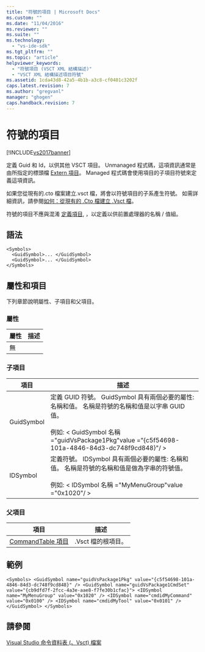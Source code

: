 ```yaml
---
title: "符號的項目 | Microsoft Docs"
ms.custom: ""
ms.date: "11/04/2016"
ms.reviewer: ""
ms.suite: ""
ms.technology: 
  - "vs-ide-sdk"
ms.tgt_pltfrm: ""
ms.topic: "article"
helpviewer_keywords: 
  - "符號項目 (VSCT XML 結構描述)"
  - "VSCT XML 結構描述項目符號"
ms.assetid: 1cda43d8-42a5-4b1b-a3c8-cf0401c3202f
caps.latest.revision: 7
ms.author: "gregvanl"
manager: "ghogen"
caps.handback.revision: 7
---
```

# 符號的項目
[!INCLUDE[vs2017banner](../code-quality/includes/vs2017banner.md)]

定義 Guid 和 Id，以供其他 VSCT 項目。 Unmanaged 程式碼，這項資訊通常是由所指定的標頭檔 [Extern 項目](../extensibility/extern-element.md)。 Managed 程式碼會使用項目的子項目符號來定義這項資訊。  
  
 如果您從現有的.cto 檔案建立.vsct 檔，將會以符號項目的子系產生符號。 如需詳細資訊，請參閱[如何：從現有的 .Cto 檔建立 .Vsct 檔](../Topic/How%20to:%20Create%20a%20.Vsct%20File%20from%20an%20Existing%20.Cto%20File.md)。  
  
 符號的項目不應與混淆 [定義項目](../extensibility/define-element.md), ，以定義以供前置處理器的名稱 \/ 值組。  
  
## 語法  
  
```  
<Symbols>  
  <GuidSymbol>... </GuidSymbol>  
  <GuidSymbol>... </GuidSymbol>  
</Symbols>  
```  
  
## 屬性和項目  
 下列章節說明屬性、子項目和父項目。  
  
### 屬性  
  
|屬性|描述|  
|--------|--------|  
|無||  
  
### 子項目  
  
|項目|描述|  
|--------|--------|  
|GuidSymbol|定義 GUID 符號。 GuidSymbol 具有兩個必要的屬性: 名稱和值。 名稱是符號的名稱和值是以字串 GUID 值。<br /><br /> 例如: \< GuidSymbol 名稱 \="guidVsPackage1Pkg"value \="{c5f54698\-101a\-4846\-84d3\-dc748f9cd848}"\/ \>|  
|IDSymbol|定義符號。 IDSymbol 具有兩個必要的屬性: 名稱和值。 名稱是符號的名稱和值是做為字串的符號值。<br /><br /> 例如: \< IDSymbol 名稱 \="MyMenuGroup"value \="0x1020"\/ \>|  
  
### 父項目  
  
|項目|描述|  
|--------|--------|  
|[CommandTable 項目](../extensibility/commandtable-element.md)|.Vsct 檔的根項目。|  
  
## 範例  
  
```  
<Symbols> <GuidSymbol name="guidVsPackage1Pkg" value="{c5f54698-101a-4846-84d3-dc748f9cd848}" /> <GuidSymbol name="guidVsPackage1CmdSet" value="{cb9dfd7f-2fcc-4a3e-aae8-f7fe30b1cfac}"> <IDSymbol name="MyMenuGroup" value="0x1020" /> <IDSymbol name="cmdidMyCommand" value="0x0100" /> <IDSymbol name="cmdidMyTool" value="0x0101" /> </GuidSymbol> </Symbols>  
```  
  
## 請參閱  
 [Visual Studio 命令資料表 \(。Vsct\) 檔案](../extensibility/internals/visual-studio-command-table-dot-vsct-files.md)